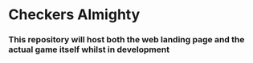 # Checkers Almighty

### This repository will host both the web landing page and the actual game itself whilst in development
